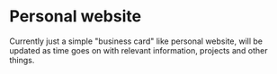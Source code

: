 # Personal website

Currently just a simple "business card" like personal website, will be updated as time goes on with relevant information, projects and other things.